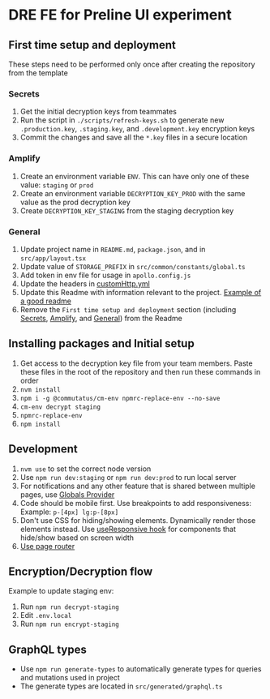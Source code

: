 # DRE FE for Preline UI experiment

## First time setup and deployment

These steps need to be performed only once after creating the repository from the template

### Secrets
1. Get the initial decryption keys from teammates
2. Run the script in `./scripts/refresh-keys.sh` to generate new `.production.key`, `.staging.key`, and `.development.key` encryption keys
3. Commit the changes and save all the `*.key` files in a secure location

### Amplify
1. Create an environment variable `ENV`. This can have only one of these value: `staging` or `prod`
2. Create an environment variable `DECRYPTION_KEY_PROD` with the same value as the prod decryption key
3. Create `DECRYPTION_KEY_STAGING` from the staging decryption key

### General
1. Update project name in `README.md`, `package.json`, and in `src/app/layout.tsx`
2. Update value of `STORAGE_PREFIX` in `src/common/constants/global.ts`
3. Add token in env file for usage in `apollo.config.js`
4. Update the headers in [customHttp.yml](customHttp.yml)
5. Update this Readme with information relevant to the project. [Example of a good readme](https://github.com/commutatus/awesome?tab=readme-ov-file#awesome)
6. Remove the `First time setup and deployment` section (including [Secrets](#secrets), [Amplify](#amplify), and [General](#general)) from the Readme

## Installing packages and Initial setup
1. Get access to the decryption key file from your team members. Paste these files in the root of the repository and then run these commands in order
2. `nvm install`
3. `npm i -g @commutatus/cm-env npmrc-replace-env --no-save`
4. `cm-env decrypt staging`
5. `npmrc-replace-env`
6. `npm install`

## Development
1. `nvm use` to set the correct node version
2. Use `npm run dev:staging` or `npm run dev:prod` to run local server
3. For notifications and any other feature that is shared between multiple pages, use [Globals Provider](src/common/context/globals/globals-provider.tsx)
4. Code should be mobile first. Use breakpoints to add responsiveness: Example: `p-[4px] lg:p-[8px]`
5. Don't use CSS for hiding/showing elements. Dynamically render those elements instead. Use [useResponsive hook](src/common/hooks/useResponsive.tsx) for components that hide/show based on screen width
6. [Use page router](https://ant.design/docs/react/v5-for-19)


## Encryption/Decryption flow
Example to update staging env:
1. Run `npm run decrypt-staging`
2. Edit `.env.local`
3. Run `npm run encrypt-staging`

## GraphQL types
- Use `npm run generate-types` to automatically generate types for queries and mutations used in project
- The generate types are located in `src/generated/graphql.ts`
